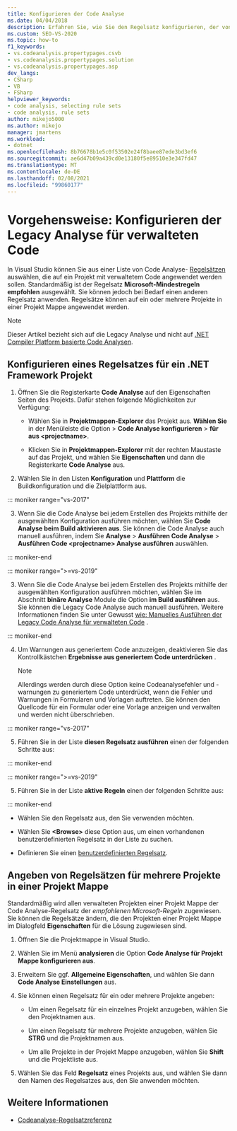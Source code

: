 ```yaml
---
title: Konfigurieren der Code Analyse
ms.date: 04/04/2018
description: Erfahren Sie, wie Sie den Regelsatz konfigurieren, der von der Legacy Code Analyse von Visual Studio verwendet wird. Weitere Informationen finden Sie unter Anwenden eines Regelsatzes auf ein oder mehrere Projekte in einer Projekt Mappe.
ms.custom: SEO-VS-2020
ms.topic: how-to
f1_keywords:
- vs.codeanalysis.propertypages.csvb
- vs.codeanalysis.propertypages.solution
- vs.codeanalysis.propertypages.asp
dev_langs:
- CSharp
- VB
- FSharp
helpviewer_keywords:
- code analysis, selecting rule sets
- code analysis, rule sets
author: mikejo5000
ms.author: mikejo
manager: jmartens
ms.workload:
- dotnet
ms.openlocfilehash: 8b76678b1e5c0f53502e24f8baee87ede3bd3ef6
ms.sourcegitcommit: ae6d47b09a439cd0e13180f5e89510e3e347fd47
ms.translationtype: MT
ms.contentlocale: de-DE
ms.lasthandoff: 02/08/2021
ms.locfileid: "99860177"
---
```

# <a name="how-to-configure-legacy-analysis-for-managed-code"></a>Vorgehensweise: Konfigurieren der Legacy Analyse für verwalteten Code

In Visual Studio können Sie aus einer Liste von Code Analyse- [Regelsätzen](../code-quality/rule-set-reference.md) auswählen, die auf ein Projekt mit verwaltetem Code angewendet werden sollen. Standardmäßig ist der Regelsatz **Microsoft-Mindestregeln empfohlen** ausgewählt. Sie können jedoch bei Bedarf einen anderen Regelsatz anwenden. Regelsätze können auf ein oder mehrere Projekte in einer Projekt Mappe angewendet werden.

> [!NOTE]
> Dieser Artikel bezieht sich auf die Legacy Analyse und nicht auf [.NET Compiler Platform basierte Code Analysen](use-roslyn-analyzers.md).

## <a name="configure-a-rule-set-for-a-net-framework-project"></a>Konfigurieren eines Regelsatzes für ein .NET Framework Projekt

1. Öffnen Sie die Registerkarte **Code Analyse** auf den Eigenschaften Seiten des Projekts. Dafür stehen folgende Möglichkeiten zur Verfügung:

   - Wählen Sie in **Projektmappen-Explorer** das Projekt aus. **Wählen Sie** in der Menüleiste die Option  >  **Code Analyse konfigurieren**  >  **für aus \<projectname>**.

   - Klicken Sie in **Projektmappen-Explorer** mit der rechten Maustaste auf das Projekt, und wählen Sie **Eigenschaften** und dann die Registerkarte **Code Analyse** aus.

2. Wählen Sie in den Listen **Konfiguration** und **Plattform** die Buildkonfiguration und die Zielplattform aus.

::: moniker range="vs-2017"

3. Wenn Sie die Code Analyse bei jedem Erstellen des Projekts mithilfe der ausgewählten Konfiguration ausführen möchten, wählen Sie **Code Analyse beim Build aktivieren aus**. Sie können die Code Analyse auch manuell ausführen, indem Sie **Analyse**  >  **Ausführen Code Analyse**  >  **Ausführen Code \<projectname> Analyse ausführen** auswählen.

::: moniker-end

::: moniker range=">=vs-2019"

3. Wenn Sie die Code Analyse bei jedem Erstellen des Projekts mithilfe der ausgewählten Konfiguration ausführen möchten, wählen Sie im Abschnitt **binäre Analyse** Module die Option **im Build ausführen** aus. Sie können die Legacy Code Analyse auch manuell ausführen. Weitere Informationen finden Sie unter Gewusst [wie: Manuelles Ausführen der Legacy Code Analyse für verwalteten Code](how-to-run-legacy-code-analysis-manually-for-managed-code.md) .

::: moniker-end

4. Um Warnungen aus generiertem Code anzuzeigen, deaktivieren Sie das Kontrollkästchen **Ergebnisse aus generiertem Code unterdrücken** .

    > [!NOTE]
    > Allerdings werden durch diese Option keine Codeanalysefehler und -warnungen zu generiertem Code unterdrückt, wenn die Fehler und Warnungen in Formularen und Vorlagen auftreten. Sie können den Quellcode für ein Formular oder eine Vorlage anzeigen und verwalten und werden nicht überschrieben.

::: moniker range="vs-2017"

5. Führen Sie in der Liste **diesen Regelsatz ausführen** einen der folgenden Schritte aus:

::: moniker-end

::: moniker range=">=vs-2019"

5. Führen Sie in der Liste **aktive Regeln** einen der folgenden Schritte aus:

::: moniker-end

   - Wählen Sie den Regelsatz aus, den Sie verwenden möchten.

   - Wählen Sie **\<Browse>** diese Option aus, um einen vorhandenen benutzerdefinierten Regelsatz in der Liste zu suchen.

   - Definieren Sie einen [benutzerdefinierten Regelsatz](../code-quality/how-to-create-a-custom-rule-set.md).

## <a name="specify-rule-sets-for-multiple-projects-in-a-solution"></a>Angeben von Regelsätzen für mehrere Projekte in einer Projekt Mappe

Standardmäßig wird allen verwalteten Projekten einer Projekt Mappe der Code Analyse-Regelsatz der *empfohlenen Microsoft-Regeln* zugewiesen. Sie können die Regelsätze ändern, die den Projekten einer Projekt Mappe im Dialogfeld **Eigenschaften** für die Lösung zugewiesen sind.

1. Öffnen Sie die Projektmappe in Visual Studio.

2. Wählen Sie im Menü **analysieren** die Option **Code Analyse für Projekt Mappe konfigurieren aus**.

3. Erweitern Sie ggf. **Allgemeine Eigenschaften**, und wählen Sie dann **Code Analyse Einstellungen** aus.

4. Sie können einen Regelsatz für ein oder mehrere Projekte angeben:

    - Um einen Regelsatz für ein einzelnes Projekt anzugeben, wählen Sie den Projektnamen aus.

    - Um einen Regelsatz für mehrere Projekte anzugeben, wählen Sie **STRG** und die Projektnamen aus.

    - Um alle Projekte in der Projekt Mappe anzugeben, wählen Sie **Shift** und die Projektliste aus.

5. Wählen Sie das Feld **Regelsatz** eines Projekts aus, und wählen Sie dann den Namen des Regelsatzes aus, den Sie anwenden möchten.

## <a name="see-also"></a>Weitere Informationen

- [Codeanalyse-Regelsatzreferenz](../code-quality/rule-set-reference.md)
